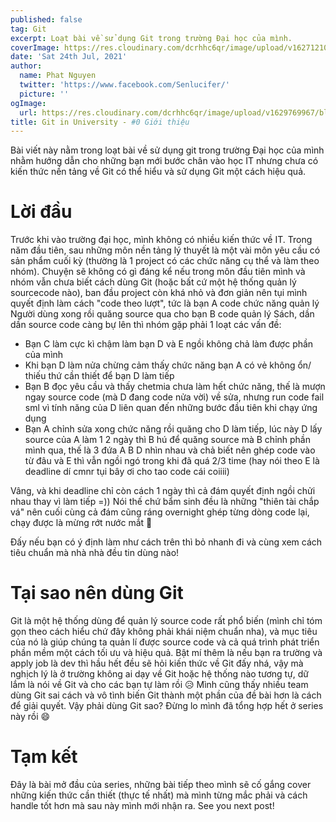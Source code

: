 ```yaml
---
published: false
tag: Git
excerpt: Loạt bài về sử dụng Git trong trường Đại học của mình.
coverImage: https://res.cloudinary.com/dcrhhc6qr/image/upload/v1627121052/projection_fmgzuw.png
date: 'Sat 24th Jul, 2021'
author:
  name: Phat Nguyen
  twitter: 'https://www.facebook.com/Senlucifer/'
  picture: ''
ogImage:
  url: https://res.cloudinary.com/dcrhhc6qr/image/upload/v1629769967/blog-4-thumb_dummt0.png
title: Git in University - #0 Giới thiệu
---
```


Bài viết này nằm trong loạt bài về sử dụng git trong trường Đại học của mình nhằm hướng dẫn cho những bạn mới bước chân vào học IT nhưng chưa có kiến thức nền tảng về Git có thể hiểu và sử dụng Git một cách hiệu quả.

# Lời đầu

Trước khi vào trường đại học, mình không có nhiều kiến thức về IT. Trong năm đầu tiên, sau những môn nền tảng lý thuyết là một vài môn yêu cầu có sản phẩm cuối kỳ (thường là 1 project có các chức năng cụ thể và làm theo nhóm). Chuyện sẽ không có gì đáng kể nếu trong môn đầu tiên mình và nhóm vẫn chưa biết cách dùng Git (hoặc bất cứ một hệ thống quản lý sourcecode nào), ban đầu project còn khá nhỏ và đơn giản nên tụi mình quyết định làm cách "code theo lượt", tức là bạn A code chức năng quản lý Người dùng xong rồi quăng source qua cho bạn B code quản lý Sách, dần dần source code càng bự lên thì nhóm gặp phải 1 loạt các vấn đề:

- Bạn C làm cực kì chậm làm bạn D và E ngồi không chả làm được phần của mình
- Khi bạn D làm nửa chừng cảm thấy chức năng bạn A có vẻ không ổn/ thiếu thứ cần thiết để bạn D làm tiếp
- Bạn B đọc yêu cầu và thấy chetmia chưa làm hết chức năng, thế là mượn ngay source code (mà D đang code nửa vời) về sửa, nhưng run code fail sml vì tính năng của D liên quan đến những bước đầu tiên khi chạy ứng dụng
- Bạn A chỉnh sửa xong chức năng rồi quăng cho D làm tiếp, lúc này D lấy source của A làm 1 2 ngày thì B hú để quăng source mà B chỉnh phần mình qua, thế là 3 đứa A B D nhìn nhau và chả biết nên ghép code vào từ đâu và E thì vẫn ngồi ngó trong khi đã quá 2/3 time (hay nói theo E là deadline dí cmnr tụi bây ơi cho tao code cái coiiii)

Vâng, và khi deadline chỉ còn cách 1 ngày thì cả đám quyết định ngồi chửi nhau thay vì làm tiếp =)) Nói thế chứ bẩm sinh đều là những "thiên tài chắp vá" nên cuối cùng cả đám cũng ráng overnight ghép từng dòng code lại, chạy được là mừng rớt nước mắt 🤣

Đấy nếu bạn có ý định làm như cách trên thì bỏ nhanh đi và cùng xem cách tiêu chuẩn mà nhà nhà đều tin dùng nào!

# Tại sao nên dùng Git

Git là một hệ thống dùng để quản lý source code rất phổ biến (mình chỉ tóm gọn theo cách hiểu chứ đây không phải khái niệm chuẩn nha), và mục tiêu của nó là giúp chúng ta quản lí được source code và cả quá trình phát triển phần mềm một cách tối ưu và hiệu quả. Bật mí thêm là nếu bạn ra trường và apply job là dev thì hầu hết đều sẽ hỏi kiến thức về Git đấy nhá, vậy mà nghịch lý là ở trường không ai dạy về Git hoặc hệ thống nào tương tự, dữ lắm là nói về Git và cho các bạn tự làm rồi 😥 Mình cũng thấy nhiều team dùng Git sai cách và vô tình biến Git thành một phần của đề bài hơn là cách để giải quyết. Vậy phải dùng Git sao? Đừng lo mình đã tổng hợp hết ở series này rồi :smile:

# Tạm kết

Đây là bài mở đầu của series, những bài tiếp theo mình sẽ cố gắng cover những kiến thức cần thiết (thực tế nhất) mà mình từng mắc phải và cách handle tốt hơn mà sau này mình mới nhận ra. See you next post!



